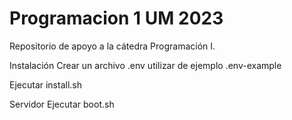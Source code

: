 # Programacion 1 UM 2023
Repositorio de apoyo a la cátedra Programación I.

Instalación
Crear un archivo .env utilizar de ejemplo .env-example

Ejecutar install.sh

Servidor
Ejecutar boot.sh